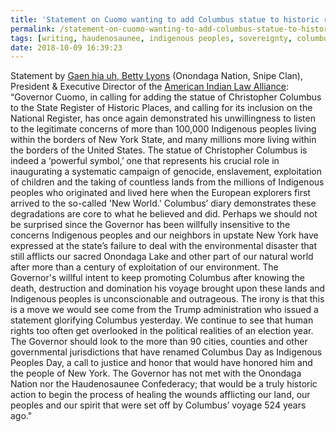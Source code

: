 ```yaml
---
title: 'Statement on Cuomo wanting to add Columbus statue to historic registers'
permalink: /statement-on-cuomo-wanting-to-add-columbus-statue-to-historic-registers/
tags: [writing, haudenosaunee, indigenous peoples, sovereignty, columbus]
date: 2018-10-09 16:39:23
---
```

Statement by [Gaen hia uh, Betty Lyons](https://aila.ngo/staff-and-board/) (Onondaga Nation, Snipe Clan), President & Executive Director of the [American Indian Law Alliance](http://aila.ngo): “Governor Cuomo, in calling for adding the statue of Christopher Columbus to the State Register of Historic Places, and calling for its inclusion on the National Register, has once again demonstrated his unwillingness to listen to the legitimate concerns of more than 100,000 Indigenous peoples living within the borders of New York State, and many millions more living within the borders of the United States. The statue of Christopher Columbus is indeed a ‘powerful symbol,’ one that represents his crucial role in inaugurating a systematic campaign of genocide, enslavement, exploitation of children and the taking of countless lands from the millions of Indigenous peoples who originated and lived here when the European explorers first arrived to the so-called 'New World.' Columbus’ diary demonstrates these degradations are core to what he believed and did. Perhaps we should not be surprised since the Governor has been willfully insensitive to the concerns Indigenous peoples and our neighbors in upstate New York have expressed at the state’s failure to deal with the environmental disaster that still afflicts our sacred Onondaga Lake and other part of our natural world after more than a century of exploitation of our environment. The Governor's willful intent to keep promoting Columbus after knowing the death, destruction and domination his voyage brought upon these lands and Indigenous peoples is unconscionable and outrageous. The irony is that this is a move we would see come from the Trump administration who issued a statement glorifying Columbus yesterday. We continue to see that human rights too often get overlooked in the political realities of an election year. The Governor should look to the more than 90 cities, counties and other governmental jurisdictions that have renamed Columbus Day as Indigenous Peoples Day, a call to justice and honor that would have honored him and the people of New York. The Governor has not met with the Onondaga Nation nor the Haudenosaunee Confederacy; that would be a truly historic action to begin the process of healing the wounds afflicting our land, our peoples and our spirit that were set off by Columbus’ voyage 524 years ago."
